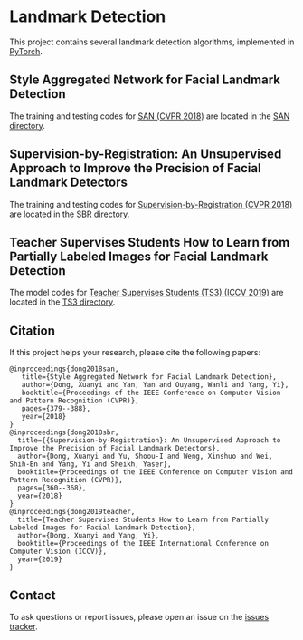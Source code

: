 # Landmark Detection

This project contains several landmark detection algorithms, implemented in [PyTorch](pytorch.org).


## Style Aggregated Network for Facial Landmark Detection

The training and testing codes for [SAN (CVPR 2018)](https://xuanyidong.com/publication/cvpr-2018-san/) are located in the [SAN directory](https://github.com/D-X-Y/landmark-detection/tree/master/SAN).


## Supervision-by-Registration: An Unsupervised Approach to Improve the Precision of Facial Landmark Detectors

The training and testing codes for [Supervision-by-Registration (CVPR 2018)](https://xuanyidong.com/publication/cvpr-2018-sbr/) are located in the [SBR directory](https://github.com/D-X-Y/landmark-detection/tree/master/SBR).

## Teacher Supervises Students How to Learn from Partially Labeled Images for Facial Landmark Detection

The model codes for [Teacher Supervises Students (TS3) (ICCV 2019)](https://arxiv.org/abs/1908.02116) are located in the [TS3 directory](https://github.com/D-X-Y/landmark-detection/tree/master/TS3).


## Citation
If this project helps your research, please cite the following papers:
```
@inproceedings{dong2018san,
   title={Style Aggregated Network for Facial Landmark Detection},
   author={Dong, Xuanyi and Yan, Yan and Ouyang, Wanli and Yang, Yi},
   booktitle={Proceedings of the IEEE Conference on Computer Vision and Pattern Recognition (CVPR)},
   pages={379--388},
   year={2018}
}
@inproceedings{dong2018sbr,
  title={{Supervision-by-Registration}: An Unsupervised Approach to Improve the Precision of Facial Landmark Detectors},
  author={Dong, Xuanyi and Yu, Shoou-I and Weng, Xinshuo and Wei, Shih-En and Yang, Yi and Sheikh, Yaser},
  booktitle={Proceedings of the IEEE Conference on Computer Vision and Pattern Recognition (CVPR)},
  pages={360--368},
  year={2018}
}
@inproceedings{dong2019teacher,
  title={Teacher Supervises Students How to Learn from Partially Labeled Images for Facial Landmark Detection},
  author={Dong, Xuanyi and Yang, Yi},
  booktitle={Proceedings of the IEEE International Conference on Computer Vision (ICCV)},
  year={2019}
}
```


## Contact
To ask questions or report issues, please open an issue on the [issues tracker](https://github.com/D-X-Y/landmark-detection/issues).
